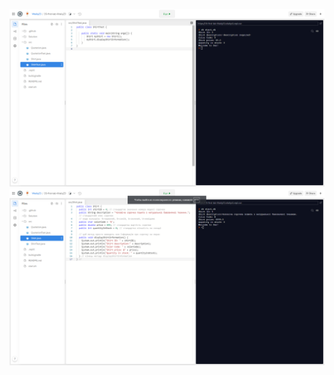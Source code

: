 ![alt-текст](https://github.com/ppc-ntu-khpi/35-first-lab-VitaliyZ3/blob/master/Solution/task1.1.png "Task 1.1")
![alt-текст](https://github.com/ppc-ntu-khpi/35-first-lab-VitaliyZ3/blob/master/Solution/task1.2.png "Task 1.2")